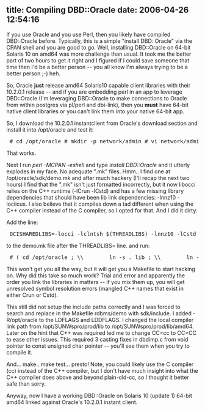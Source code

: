 title: Compiling DBD::Oracle
date: 2006-04-26 12:54:16
---

<p>If you use Oracle and you use Perl, then you likely have compiled DBD::Oracle before.  Typically, this is a simple "install DBD::Oracle" via the CPAN shell and you are good to go.  Well, installing DBD::Oracle on 64-bit Solaris 10 on amd64 was more challenge than usual.  It took me the better part of two hours to get it right and I figured if I could save someone that time then I'd be a better person -- you all know I'm always trying to be a better person ;-) heh.</p>  <p>So, Oracle <b>just</b> release amd64 Solaris10 capable client libraries with their 10.2.0.1 release -- and if you are embedding perl in an app to leverage DBD::Oracle (I'm leveraging DBD::Oracle to make connections to Oracle from within postgres via pl/perl and dbi-link), then you <b>must</b> have 64-bit native client libraries or you can't link them into your native 64-bit app.</p>  <p>So, I download the 10.2.0.1 instantclient from Oracle's download section and install it into /opt/oracle and test it:</p>  <pre> # cd /opt/oracle # mkdir -p network/admin # vi network/admin/tnsnames.ora     ( put in the information about your oracle listeners here ) # LD_LIBRARY_PATH=`pwd` ORACLE_HOME=`pwd` ./sqlplus </pre> <p> That works. </p> <p> Next I run <i>perl -MCPAN -eshell</i> and type <i>install DBD::Oracle</i> and it utterly explodes in my face.  No adequate ".mk" files.  Hmm..  I find one at /opt/oracle/sdk/demo.mk and after much hackery (I'll recap the next two hours) I find that the ".mk" isn't just formatted incorrectly, but it now libocci relies on the C++ runtime (-lCrun -lCstd) and has a few missing library dependencies that should have been lib link dependencies:  -lnnz10 -lociicus.  I also believe that it compiles down a tad different when using the C++ compiler instead of the C compiler, so I opted for that.  And I did it dirty. </p>  <p>Add the line:</p> <pre> OCISHAREDLIBS=-locci -lclntsh $(THREADLIBS) -lnnz10 -lCstd -lCrun -lociicus </pre> <p> to the demo.mk file after the THREADLIBS= line. and run: </p> <pre> # ( cd /opt/oracle ; \\        ln -s . lib ; \\        ln -s libocci.so.10.1 lnocci.so ; \\        ln -s libclntsh.so.10.1 libclntsh.so ) # ORACLE_HOME=/opt/oracle perl Makefile.PL -m /opt/oracle/sdk/demo.mk </pre> <p> This won't get you all the way, but it will get you a Makefile to start hacking on.  Why did this take so much work?  Trial and error and apparently the order you link the libraries in matters -- if you mix them up, you will get unresolved symbol resolution errors (mangled C++ names that exist in either Crun or Cstd). </p> <p> This still did not setup the include paths correctly and I was forced to search and replace in the Makefile rdbms/demo with sdk/include. I added -R/opt/oracle to the LDFLAGS and LDDFLAGS. I changed the local compiler link path from /opt/SUNWspro/prod/lib to /opt/SUNWspro/prod/lib/amd64. Later on the hint that C++ was required led me to change CC=cc to CC=CC to ease other issues. This required 3 casting fixes in dbdimp.c from void pointer to const unsigned char pointer -- you'll see them when you try to compile it. </p> <p> And... make.. make test... presto!  Note, you could likely use the C compiler (cc) instead of the C++ compiler, but I don't have much insight into what the C++ compiler does above and beyond plain-old-cc, so I thought it better safe than sorry. </p> <p> Anyway, now I have a working DBD::Oracle on Solaris 10 (update 1) 64-bit amd64 linked against Oracle's 10.2.0.1 instant client. </p>
